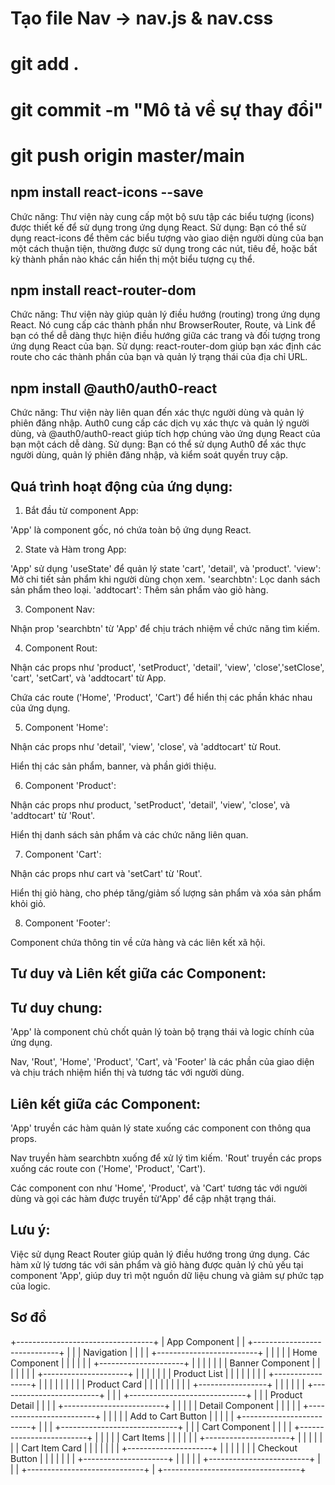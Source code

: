 # Tạo file Nav -> nav.js & nav.css

# git add .
# git commit -m "Mô tả về sự thay đổi"
# git push origin master/main



## npm install react-icons --save

Chức năng: Thư viện này cung cấp một bộ sưu tập các biểu tượng (icons) được 
thiết kế để sử dụng trong ứng dụng React.
Sử dụng: Bạn có thể sử dụng react-icons để thêm các biểu tượng vào giao diện người
dùng của bạn một cách thuận tiện, thường được sử dụng trong các nút, tiêu đề, hoặc 
bất kỳ thành phần nào khác cần hiển thị một biểu tượng cụ thể.

## npm install react-router-dom

Chức năng: Thư viện này giúp quản lý điều hướng (routing) 
trong ứng dụng React. Nó cung cấp các thành phần như BrowserRouter,
Route, và Link để bạn có thể dễ dàng thực hiện điều hướng giữa các trang và đối tượng trong ứng dụng React của bạn.
Sử dụng: react-router-dom giúp bạn xác định các route cho các thành phần của bạn và quản lý trạng thái của địa chỉ URL.

<!-- Tạo chức năng login logout -->

## npm install @auth0/auth0-react
Chức năng: Thư viện này liên quan đến xác thực người dùng và quản lý phiên đăng nhập. Auth0 
cung cấp các dịch vụ xác thực và quản lý người dùng, và @auth0/auth0-react giúp tích 
hợp chúng vào ứng dụng React của bạn một cách dễ dàng.
Sử dụng: Bạn có thể sử dụng Auth0 để xác thực người dùng, quản lý phiên đăng nhập, 
và kiểm soát quyền truy cập.


## Quá trình hoạt động của ứng dụng:
 1. Bắt đầu từ component App:

'App' là component gốc, nó chứa toàn bộ ứng dụng React.

2. State và Hàm trong App:

'App' sử dụng 'useState' để quản lý state 'cart', 'detail', và 'product'.
'view': Mở chi tiết sản phẩm khi người dùng chọn xem.
'searchbtn': Lọc danh sách sản phẩm theo loại.
'addtocart': Thêm sản phẩm vào giỏ hàng.

3. Component Nav:

Nhận prop 'searchbtn' từ 'App' để chịu trách nhiệm về chức năng tìm kiếm.

4. Component Rout:

Nhận các props như 'product', 'setProduct', 'detail', 'view', 'close','setClose', 'cart', 'setCart', và 'addtocart' từ App.

Chứa các route ('Home', 'Product', 'Cart') để hiển thị các phần khác nhau của ứng dụng.

5. Component 'Home':

Nhận các props như 'detail', 'view', 'close', và 'addtocart' từ Rout.

Hiển thị các sản phẩm, banner, và phần giới thiệu.

6. Component 'Product':

Nhận các props như product, 'setProduct', 'detail', 'view', 'close', và 'addtocart' từ 'Rout'.

Hiển thị danh sách sản phẩm và các chức năng liên quan.

7. Component 'Cart':

Nhận các props như cart và 'setCart' từ 'Rout'.

Hiển thị giỏ hàng, cho phép tăng/giảm số lượng sản phẩm và xóa sản phẩm khỏi giỏ.

8. Component 'Footer':

Component chứa thông tin về cửa hàng và các liên kết xã hội.

## Tư duy và Liên kết giữa các Component:

## Tư duy chung:

'App' là component chủ chốt quản lý toàn bộ trạng thái và logic chính của ứng dụng.

Nav, 'Rout', 'Home', 'Product', 'Cart', và 'Footer' là các phần của giao diện và chịu trách nhiệm hiển thị và tương tác với người dùng.

## Liên kết giữa các Component:

'App' truyền các hàm quản lý state xuống các component con thông qua props.


Nav truyền hàm searchbtn xuống để xử lý tìm kiếm.
'Rout' truyền các props xuống các route con ('Home', 'Product', 'Cart').

Các component con như 'Home', 'Product', và 'Cart' tương tác với người dùng và gọi các hàm được truyền từ'App' để cập nhật trạng thái.

## Lưu ý:
Việc sử dụng React Router giúp quản lý điều hướng trong ứng dụng.
Các hàm xử lý tương tác với sản phẩm và giỏ hàng được quản lý chủ yếu tại component 'App', giúp duy trì một nguồn dữ liệu chung và giảm sự phức tạp của logic.


## Sơ đồ
+----------------------------------+
|           App Component          |
| +-----------------------------+  |
| |        Navigation         |  |
| | +-------------------------+ |  |
| | |      Home Component      | |  |
| | | +---------------------+ | |  |
| | | |   Banner Component  | | |  |
| | | +---------------------+ | |  |
| | | |   Product List      | | |  |
| | | | +-----------------+ | | |  |
| | | | | Product Card   | | | |  |
| | | | +-----------------+ | | |  |
| | +-------------------------+ |  |
| +-----------------------------+  |
| |       Product Detail       |  |
| | +-------------------------+ |  |
| | |    Detail Component     | |  |
| | +-------------------------+ |  |
| | |    Add to Cart Button   | |  |
| | +-------------------------+ |  |
| +-----------------------------+  |
| |         Cart Component      |  |
| | +-------------------------+ |  |
| | |      Cart Items         | |  |
| | | +---------------------+ | |  |
| | | |   Cart Item Card   | | |  |
| | | +---------------------+ | |  |
| | | |   Checkout Button  | | |  |
| | | +---------------------+ | |  |
| | +-------------------------+ |  |
| +-----------------------------+  |
+----------------------------------+
